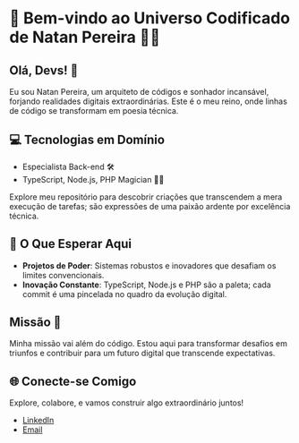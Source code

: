 # 🚀 Bem-vindo ao Universo Codificado de Natan Pereira 🌌✨

## Olá, Devs! 👋

Eu sou Natan Pereira, um arquiteto de códigos e sonhador incansável, forjando realidades digitais extraordinárias. Este é o meu reino, onde linhas de código se transformam em poesia técnica.

## 💻 Tecnologias em Domínio

- Especialista Back-end 🛠️
- TypeScript, Node.js, PHP Magician 🎩🐘

Explore meu repositório para descobrir criações que transcendem a mera execução de tarefas; são expressões de uma paixão ardente por excelência técnica.

## 🌟 O Que Esperar Aqui

- **Projetos de Poder**: Sistemas robustos e inovadores que desafiam os limites convencionais.
- **Inovação Constante**: TypeScript, Node.js e PHP são a paleta; cada commit é uma pincelada no quadro da evolução digital.

## Missão 🚀

Minha missão vai além do código. Estou aqui para transformar desafios em triunfos e contribuir para um futuro digital que transcende expectativas.

## 🌐 Conecte-se Comigo

Explore, colabore, e vamos construir algo extraordinário juntos!

- [LinkedIn](www.linkedin.com/in/natan-pereira-699954b4)
- [Email](mailto:natanj49@gmail.com)
